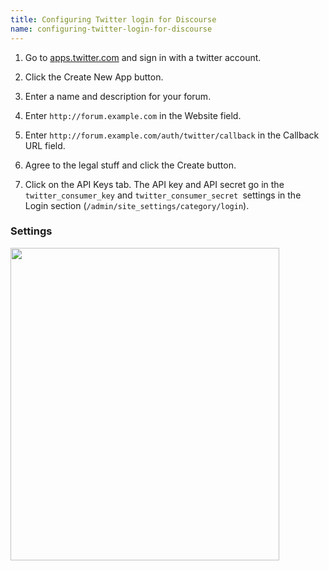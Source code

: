 ```yaml
---
title: Configuring Twitter login for Discourse
name: configuring-twitter-login-for-discourse
---
```


1. Go to [apps.twitter.com][3] and sign in with a twitter account.

2. Click the Create New App button.

3. Enter a name and description for your forum.

4. Enter `http://forum.example.com` in the Website field.

5. Enter `http://forum.example.com/auth/twitter/callback` in the Callback URL field.

6. Agree to the legal stuff and click the Create button.

7. Click on the API Keys tab. The API key and API secret go in the `twitter_consumer_key` and `twitter_consumer_secret `settings in the Login section (`/admin/site_settings/category/login`).

### Settings

<img src="/uploads/default/38199/fdf39031f965b380.png" width="430" height="500"> 

  [3]: https://apps.twitter.com/